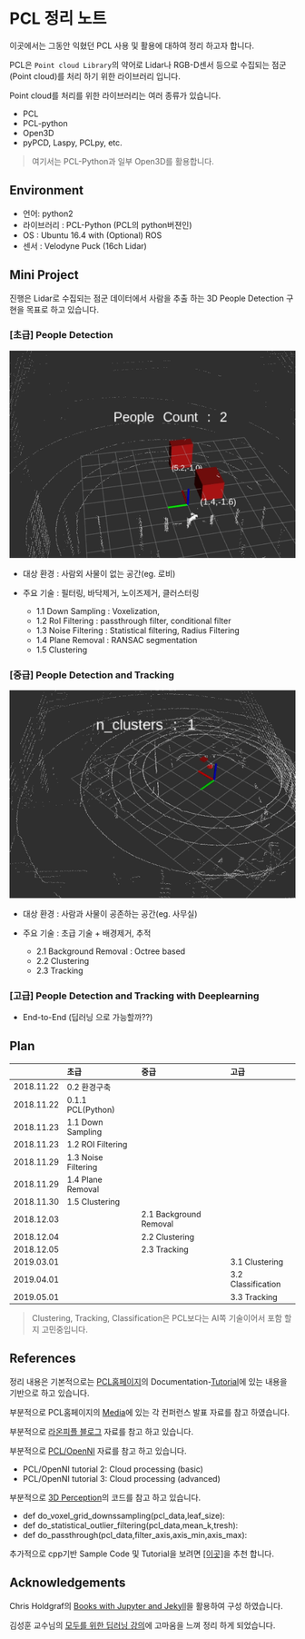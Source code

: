 # PCL 정리 노트

이곳에서는 그동안 익혔던 PCL 사용 및 활용에 대하여 정리 하고자 합니다.

PCL은 `Point cloud Library`의 약어로 Lidar나 RGB-D센서 등으로 수집되는 점군(Point cloud)를 처리 하기 위한 라이브러리 입니다.

Point cloud를 처리를 위한 라이브러리는 여러 종류가 있습니다.

- PCL
- PCL-python
- Open3D
- pyPCD, Laspy, PCLpy, etc.

> 여기서는 PCL-Python과 일부 Open3D를 활용합니다. 

## Environment

- 언어: python2
- 라이브러리 : PCL-Python (PCL의 python버젼인)
- OS : Ubuntu 16.4 with (Optional) ROS
- 센서 : Velodyne Puck (16ch Lidar)

## Mini Project

진행은 Lidar로 수집되는 점군 데이터에서 사람을 추출 하는 3D People Detection 구현을 목표로 하고 있습니다.


### [초급] People Detection

![](lobby_demo.gif)

- 대상 환경 : 사람외 사물이 없는 공간(eg. 로비)

- 주요 기술 : 필터링, 바닥제거, 노이즈제거, 클러스터링

  - 1.1 Down Sampling : Voxelization,
  - 1.2 RoI Filtering : passthrough filter, conditional filter
  - 1.3 Noise Filtering : Statistical filtering, Radius Filtering
  - 1.4 Plane Removal : RANSAC segmentation
  - 1.5 Clustering

### [중급] People Detection and Tracking

![](office_demo.gif)

- 대상 환경 : 사람과 사물이 공존하는 공간(eg. 사무실)
- 주요 기술 : 초급 기술 + 배경제거, 추적

  - 2.1 Background Removal :  Octree based
  - 2.2 Clustering
  - 2.3 Tracking

### [고급] People Detection and Tracking with Deeplearning
- End-to-End (딥러닝 으로 가능할까??)

## Plan



|            | 초급                | 중급                   | 고급               |
|:----------:|:---------------------|:------------------------|:--------------------|
| 2018.11.22 | 0.2 환경구축        |                        |                    |
| 2018.11.22 | 0.1.1 PCL(Python)   |                        |                    |
| 2018.11.23 | 1.1 Down Sampling   |                        |                    |
| 2018.11.23 | 1.2 ROI Filtering   |                        |                    |
| 2018.11.29 | 1.3 Noise Filtering |                        |                    |
| 2018.11.29 | 1.4 Plane Removal   |                        |                    |
| 2018.11.30 | 1.5 Clustering      |                        |                    |
| 2018.12.03 |                     | 2.1 Background Removal |                    |
| 2018.12.04 |                     | 2.2 Clustering         |                    |
| 2018.12.05 |                     | 2.3 Tracking           |                    |
| 2019.03.01 |                     |                        | 3.1 Clustering     |
| 2019.04.01 |                     |                        | 3.2 Classification |
| 2019.05.01 |                     |                        | 3.3 Tracking       |

> Clustering, Tracking, Classification은 PCL보다는 AI쪽 기술이어서 포함 할지 고민중입니다.

## References

정리 내용은 기본적으로는 [PCL홈페이지](http://www.pointclouds.org)의 Documentation-[Tutorial](http://www.pointclouds.org/documentation/tutorials/)에 있는 내용을 기반으로 하고 있습니다.

부분적으로 PCL홈페이지의 [Media](http://www.pointclouds.org/media/)에 있는 각 컨퍼런스 발표 자료를 참고 하였습니다.

부분적으로 [라온피플 블로그](https://blog.naver.com/PostList.nhn?blogId=laonple&from=postList&categoryNo=41#) 자료를 참고 하고 있습니다.

부분적으로 [PCL/OpenNI](http://robotica.unileon.es/index.php/PhD-3D-Object-Tracking) 자료를 참고 하고 있습니다.
- PCL/OpenNI tutorial 2: Cloud processing (basic)
- PCL/OpenNI tutorial 3: Cloud processing (advanced)


부분적으로 [3D Perception](https://github.com/fouliex/RoboticPerception)의 코드를 참고 하고 있습니다.
- def do_voxel_grid_downssampling(pcl_data,leaf_size):
- def do_statistical_outlier_filtering(pcl_data,mean_k,tresh):
- def do_passthrough(pcl_data,filter_axis,axis_min,axis_max):

추가적으로 cpp기반 Sample Code 및 Tutorial을 보려면 [[이곳]](https://github.com/UnaNancyOwen/Tutorials)을 추천 합니다.

## Acknowledgements

Chris Holdgraf의 [Books with Jupyter and Jekyll](https://predictablynoisy.com/jupyter-book/intro.html)을 활용하여 구성 하였습니다.

김성훈 교수님의 [모두를 위한 딥러닝 강의](https://hunkim.github.io/ml/)에 고마움을 느껴 정리 하게 되었습니다.
